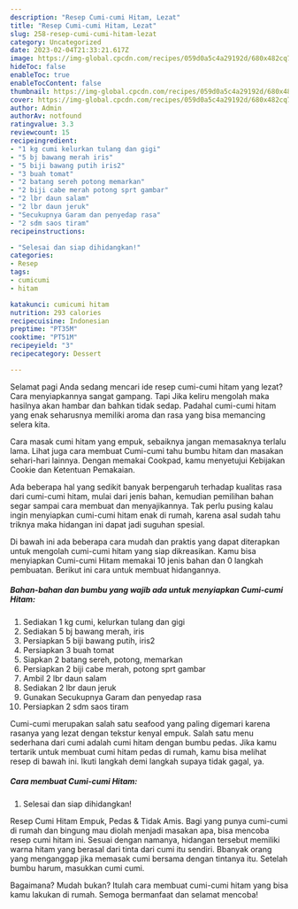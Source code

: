 ```yaml
---
description: "Resep Cumi-cumi Hitam, Lezat"
title: "Resep Cumi-cumi Hitam, Lezat"
slug: 258-resep-cumi-cumi-hitam-lezat
category: Uncategorized
date: 2023-02-04T21:33:21.617Z
image: https://img-global.cpcdn.com/recipes/059d0a5c4a29192d/680x482cq70/cumi-cumi-hitam-foto-resep-utama.jpg
hideToc: false
enableToc: true
enableTocContent: false
thumbnail: https://img-global.cpcdn.com/recipes/059d0a5c4a29192d/680x482cq70/cumi-cumi-hitam-foto-resep-utama.jpg
cover: https://img-global.cpcdn.com/recipes/059d0a5c4a29192d/680x482cq70/cumi-cumi-hitam-foto-resep-utama.jpg
author: Admin
authorAv: notfound
ratingvalue: 3.3
reviewcount: 15
recipeingredient:
- "1 kg cumi kelurkan tulang dan gigi"
- "5 bj bawang merah iris"
- "5 biji bawang putih iris2"
- "3 buah tomat"
- "2 batang sereh potong memarkan"
- "2 biji cabe merah potong sprt gambar"
- "2 lbr daun salam"
- "2 lbr daun jeruk"
- "Secukupnya Garam dan penyedap rasa"
- "2 sdm saos tiram"
recipeinstructions:

- "Selesai dan siap dihidangkan!"
categories:
- Resep
tags:
- cumicumi
- hitam

katakunci: cumicumi hitam 
nutrition: 293 calories
recipecuisine: Indonesian
preptime: "PT35M"
cooktime: "PT51M"
recipeyield: "3"
recipecategory: Dessert

---
```



Selamat pagi Anda sedang mencari ide resep cumi-cumi hitam yang lezat? Cara menyiapkannya sangat gampang. Tapi Jika keliru mengolah maka hasilnya akan hambar dan bahkan tidak sedap. Padahal cumi-cumi hitam yang enak seharusnya memiliki aroma dan rasa yang bisa memancing selera kita.


Cara masak cumi hitam yang empuk, sebaiknya jangan memasaknya terlalu lama. Lihat juga cara membuat Cumi-cumi tahu bumbu hitam dan masakan sehari-hari lainnya. Dengan memakai Cookpad, kamu menyetujui Kebijakan Cookie dan Ketentuan Pemakaian.

Ada beberapa hal yang sedikit banyak berpengaruh terhadap kualitas rasa dari cumi-cumi hitam, mulai dari jenis bahan, kemudian pemilihan bahan segar sampai cara membuat dan menyajikannya. Tak perlu pusing kalau ingin menyiapkan cumi-cumi hitam enak di rumah, karena asal sudah tahu triknya maka hidangan ini dapat jadi suguhan spesial.


Di bawah ini ada beberapa cara mudah dan praktis yang dapat diterapkan untuk mengolah cumi-cumi hitam yang siap dikreasikan. Kamu bisa menyiapkan Cumi-cumi Hitam memakai 10 jenis bahan dan 0 langkah pembuatan. Berikut ini cara untuk membuat hidangannya.

<!--inarticleads1-->

##### Bahan-bahan dan bumbu yang wajib ada untuk menyiapkan Cumi-cumi Hitam:

1. Sediakan 1 kg cumi, kelurkan tulang dan gigi
1. Sediakan 5 bj bawang merah, iris
1. Persiapkan 5 biji bawang putih, iris2
1. Persiapkan 3 buah tomat
1. Siapkan 2 batang sereh, potong, memarkan
1. Persiapkan 2 biji cabe merah, potong sprt gambar
1. Ambil 2 lbr daun salam
1. Sediakan 2 lbr daun jeruk
1. Gunakan Secukupnya Garam dan penyedap rasa
1. Persiapkan 2 sdm saos tiram


Cumi-cumi merupakan salah satu seafood yang paling digemari karena rasanya yang lezat dengan tekstur kenyal empuk. Salah satu menu sederhana dari cumi adalah cumi hitam dengan bumbu pedas. Jika kamu tertarik untuk membuat cumi hitam pedas di rumah, kamu bisa melihat resep di bawah ini. Ikuti langkah demi langkah supaya tidak gagal, ya. 

<!--inarticleads2-->

##### Cara membuat Cumi-cumi Hitam:


1. Selesai dan siap dihidangkan!

Resep Cumi Hitam Empuk, Pedas &amp; Tidak Amis. Bagi yang punya cumi-cumi di rumah dan bingung mau diolah menjadi masakan apa, bisa mencoba resep cumi hitam ini. Sesuai dengan namanya, hidangan tersebut memiliki warna hitam yang berasal dari tinta dari cumi itu sendiri. Bbanyak orang yang menganggap jika memasak cumi bersama dengan tintanya itu. Setelah bumbu harum, masukkan cumi cumi. 

Bagaimana? Mudah bukan? Itulah cara membuat cumi-cumi hitam yang bisa kamu lakukan di rumah. Semoga bermanfaat dan selamat mencoba!
